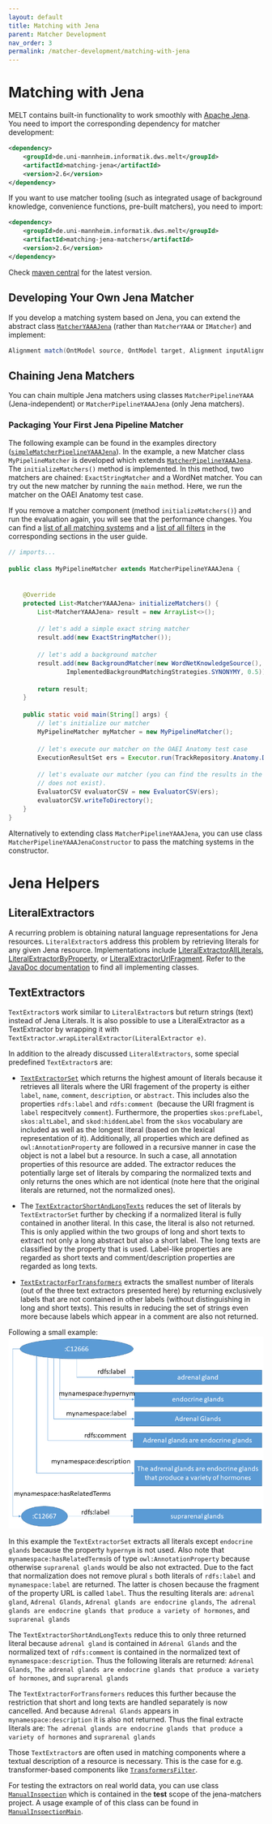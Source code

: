 ```yaml
---
layout: default
title: Matching with Jena
parent: Matcher Development
nav_order: 3
permalink: /matcher-development/matching-with-jena
---
```


# Matching with Jena
MELT contains built-in functionality to work smoothly with [Apache Jena](https://jena.apache.org/). You need to import the corresponding dependency for matcher development:

```xml
<dependency>
    <groupId>de.uni-mannheim.informatik.dws.melt</groupId>
    <artifactId>matching-jena</artifactId>
    <version>2.6</version>
</dependency>
```

If you want to use matcher tooling (such as integrated usage of background knowledge, convenience functions, pre-built matchers), you need to import:
```xml
<dependency>
    <groupId>de.uni-mannheim.informatik.dws.melt</groupId>
    <artifactId>matching-jena-matchers</artifactId>
    <version>2.6</version>
</dependency>
```

Check [maven central](https://mvnrepository.com/artifact/de.uni-mannheim.informatik.dws.melt/matching-jena) for the latest version.


## Developing Your Own Jena Matcher
If you develop a matching system based on Jena, you can extend the abstract class [`MatcherYAAAJena`](https://github.com/dwslab/melt/blob/master/matching-jena/src/main/java/de/uni_mannheim/informatik/dws/melt/matching_jena/MatcherYAAAJena.java) (rather than `MatcherYAAA` or `IMatcher`) and implement: 
```java
Alignment match(OntModel source, OntModel target, Alignment inputAlignment, Properties properties)
```

## Chaining Jena Matchers
You can chain multiple Jena matchers using classes `MatcherPipelineYAAA` (Jena-independent) or `MatcherPipelineYAAAJena` (only Jena matchers).

### Packaging Your First Jena Pipeline Matcher
The following example can be found in the examples directory ([`simpleMatcherPipelineYAAAJena`](https://github.com/dwslab/melt/tree/master/examples/simpleMatcherPipelineYAAAJena)).
In the example, a new Matcher class `MyPipelineMatcher` is developed which extends [`MatcherPipelineYAAAJena`](https://github.com/dwslab/melt/blob/master/matching-jena/src/main/java/de/uni_mannheim/informatik/dws/melt/matching_jena/MatcherPipelineYAAAJena.java). 
The `initializeMatchers()` method is implemented. In this method, two matchers are chained: `ExactStringMatcher` and a WordNet matcher.
You can try out the new matcher by running the `main` method. Here, we run the matcher on the OAEI Anatomy test case. 

If you remove a matcher component (method `initializeMatchers()`) and run the evaluation again, you will see that the performance changes.
You can find a [list of all matching systems](https://dwslab.github.io/melt/matcher-components/full-matcher-list) and a [list of all filters](https://dwslab.github.io/melt/matcher-components/full-filter-list) in the corresponding sections in the user guide.

```java
// imports...

public class MyPipelineMatcher extends MatcherPipelineYAAAJena {


    @Override
    protected List<MatcherYAAAJena> initializeMatchers() {
        List<MatcherYAAAJena> result = new ArrayList<>();

        // let's add a simple exact string matcher
        result.add(new ExactStringMatcher());

        // let's add a background matcher
        result.add(new BackgroundMatcher(new WordNetKnowledgeSource(),
                ImplementedBackgroundMatchingStrategies.SYNONYMY, 0.5));

        return result;
    }

    public static void main(String[] args) {
        // let's initialize our matcher
        MyPipelineMatcher myMatcher = new MyPipelineMatcher();

        // let's execute our matcher on the OAEI Anatomy test case
        ExecutionResultSet ers = Executor.run(TrackRepository.Anatomy.Default.getFirstTestCase(), myMatcher);

        // let's evaluate our matcher (you can find the results in the `results` folder (will be created if it
        // does not exist).
        EvaluatorCSV evaluatorCSV = new EvaluatorCSV(ers);
        evaluatorCSV.writeToDirectory();
    }
}
```

Alternatively to extending class `MatcherPipelineYAAAJena`, you can use class `MatcherPipelineYAAAJenaConstructor` to pass the matching systems in the constructor.


# Jena Helpers

## LiteralExtractors
A recurring problem is obtaining natural language representations for Jena resources. `LiteralExtractor`s address this problem by retrieving literals for any given Jena resource.
Implementations include [LiteralExtractorAllLiterals](https://github.com/dwslab/melt/blob/master/matching-jena-matchers/src/main/java/de/uni_mannheim/informatik/dws/melt/matching_jena_matchers/util/literalExtractors/LiteralExtractorAllLiterals.java), 
[LiteralExtractorByProperty](https://github.com/dwslab/melt/blob/master/matching-jena-matchers/src/main/java/de/uni_mannheim/informatik/dws/melt/matching_jena_matchers/util/literalExtractors/LiteralExtractorByProperty.java), or 
[LiteralExtractorUrlFragment](https://github.com/dwslab/melt/blob/master/matching-jena-matchers/src/main/java/de/uni_mannheim/informatik/dws/melt/matching_jena_matchers/util/literalExtractors/LiteralExtractorUrlFragment.java).
Refer to the [JavaDoc documentation](https://dwslab.github.io/melt/javadoc_latest/de/uni_mannheim/informatik/dws/melt/matching_jena/LiteralExtractor.html) to find all implementing classes.

## TextExtractors
`TextExtractor`s work similar to `LiteralExtractor`s but return strings (text) instead of Jena Literals.
It is also possible to use a LiteralExtractor as a TextExtractor by wrapping it with `TextExtractor.wrapLiteralExtractor(LiteralExtractor e)`.

In addition to the already discussed `LiteralExtractors`, some special predefined `TextExtractor`s are:
- [`TextExtractorSet`](https://github.com/dwslab/melt/blob/master/matching-jena-matchers/src/main/java/de/uni_mannheim/informatik/dws/melt/matching_jena_matchers/util/textExtractors/TextExtractorSet.java)
  which returns the highest amount of literals because it retrieves all literals where the URI fragement of the property is either `label`, `name`, `comment`, `description`, or `abstract`.
  This includes also the properties `rdfs:label` and `rdfs:comment `(because the URI fragment is `label` respecitvely `comment`).
  Furthermore, the properties `skos:prefLabel`, `skos:altLabel`, and `skod:hiddenLabel` from the `skos` vocabulary are included as well as 
  the longest literal (based on the lexical representation of it). Additionally, all properties which are defined as 
  `owl:AnnotationProperty` are followed in a recursive manner in case the object is not a label but a resource.
  In such a case, all annotation properties of this resource are added. The extractor reduces the potentially large set 
  of literals by comparing the normalized texts and only returns the ones which are not identical
  (note here that the original literals are returned, not the normalized ones).

- The [`TextExtractorShortAndLongTexts`](https://github.com/dwslab/melt/blob/master/matching-jena-matchers/src/main/java/de/uni_mannheim/informatik/dws/melt/matching_jena_matchers/util/textExtractors/TextExtractorShortAndLongTexts.java)
  reduces the set of literals by `TextExtractorSet` further by checking if a normalized literal is fully contained in another literal.
  In this case, the literal is also not returned. This is only applied within the two groups of long and short texts to extract
  not only a long abstract but also a short label. The long texts are classified by the property that is used.
  Label-like properties are regarded as short texts and comment/description properties are regarded as long texts.

- [`TextExtractorForTransformers`](https://github.com/dwslab/melt/blob/master/matching-jena-matchers/src/main/java/de/uni_mannheim/informatik/dws/melt/matching_jena_matchers/util/textExtractors/TextExtractorForTransformers.java)
  extracts the smallest number of literals (out of the three text extractors presented here) by returning exclusively labels
  that are not contained in other labels (without distinguishing in long and short texts). This results in reducing the set of strings
  even more because labels which appear in a comment are also not returned. 

Following a small example:
![image](/media/textExtractorExample.png)

In this example the `TextExtractorSet` extracts all literals except `endocrine glands` because the property `hypernym` is not used.
Also note that `mynamespace:hasRelatedTerms`is of type `owl:AnnotationProperty` because otherwise `suprarenal glands` would be also not extracted.
Due to the fact that normalization does not remove plural `s` both literals of `rdfs:label` and `mynamespace:label` are returned.
The latter is chosen because the fragment of the property URL is called `label`.
Thus the resulting literals are: `adrenal gland`, `Adrenal Glands`, `Adrenal glands are endocrine glands`, `The adrenal glands are endocrine glands that produce a variety of hormones`, and `suprarenal glands`

The `TextExtractorShortAndLongTexts` reduce this to only three returned literal because `adrenal gland` is contained in `Adrenal Glands` and 
the normalized text of `rdfs:comment` is contained in the normalized text of `mynamespace:description`. Thus the following literals are returned:
`Adrenal Glands`, `The adrenal glands are endocrine glands that produce a variety of hormones`, and `suprarenal glands`

The `TextExtractorForTransformers` reduces this further because the restriction that short and long texts are handled separately is now cancelled.
And because `Adrenal Glands` appears in `mynamespace:description` it is also not returned. Thus the final extracte literals are:
`The adrenal glands are endocrine glands that produce a variety of hormones` and `suprarenal glands`

Those `TextExtractor`s are often used in matching components where a textual description of a resource is necessary.
This is the case for e.g. transformer-based components like [`TransformersFilter`](https://github.com/dwslab/melt/blob/master/matching-ml/src/main/java/de/uni_mannheim/informatik/dws/melt/matching_ml/python/nlptransformers/TransformersFilter.java).

For testing the extractors on real world data, you can use class [`ManualInspection`](https://github.com/dwslab/melt/blob/master/matching-jena-matchers/src/test/java/de/uni_mannheim/informatik/dws/melt/matching_jena_matchers/util/textExtractors/ManualInspection.java)
which is contained in the **test** scope of the jena-matchers project. A usage example of of this class can be found in [`ManualInspectionMain`](https://github.com/dwslab/melt/blob/master/matching-jena-matchers/src/test/java/de/uni_mannheim/informatik/dws/melt/matching_jena_matchers/util/textExtractors/ManualInspectionMain.java).